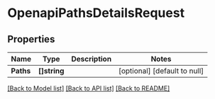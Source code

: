 # OpenapiPathsDetailsRequest

## Properties
Name | Type | Description | Notes
------------ | ------------- | ------------- | -------------
**Paths** | **[]string** |  | [optional] [default to null]

[[Back to Model list]](../README.md#documentation-for-models) [[Back to API list]](../README.md#documentation-for-api-endpoints) [[Back to README]](../README.md)

